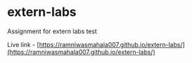 # extern-labs
Assignment for extern labs test

Live link - [https://ramniwasmahala007.github.io/extern-labs/](https://ramniwasmahala007.github.io/extern-labs/)
